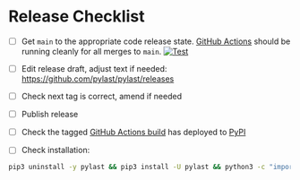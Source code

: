 # Release Checklist

- [ ] Get `main` to the appropriate code release state.
      [GitHub Actions](https://github.com/pylast/pylast/actions) should be running cleanly for
      all merges to `main`.
      [![Test](https://github.com/pylast/pylast/workflows/Test/badge.svg)](https://github.com/pylast/pylast/actions)

- [ ] Edit release draft, adjust text if needed:
      https://github.com/pylast/pylast/releases

- [ ] Check next tag is correct, amend if needed

- [ ] Publish release

- [ ] Check the tagged [GitHub Actions build](https://github.com/pylast/pylast/actions/workflows/deploy.yml)
      has deployed to [PyPI](https://pypi.org/project/pylast/#history)

- [ ] Check installation:

```bash
pip3 uninstall -y pylast && pip3 install -U pylast && python3 -c "import pylast; print(pylast.__version__)"
```
